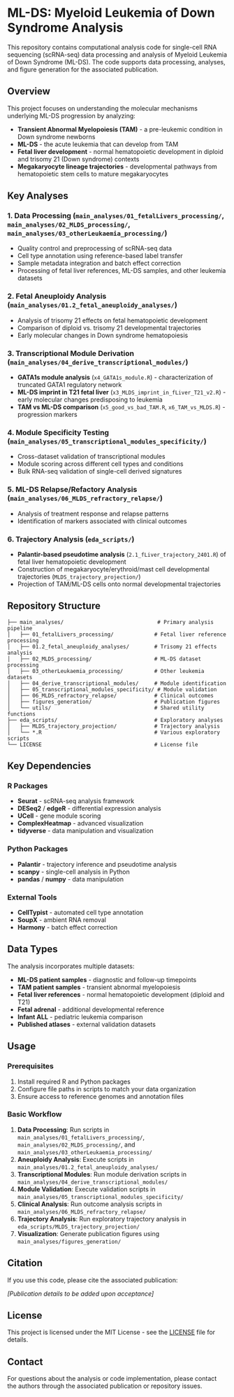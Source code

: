 # ML-DS: Myeloid Leukemia of Down Syndrome Analysis

This repository contains computational analysis code for single-cell RNA sequencing (scRNA-seq) data processing and analysis of Myeloid Leukemia of Down Syndrome (ML-DS). The code supports data processing, analyses, and figure generation for the associated publication.

## Overview

This project focuses on understanding the molecular mechanisms underlying ML-DS progression by analyzing:
- **Transient Abnormal Myelopoiesis (TAM)** - a pre-leukemic condition in Down syndrome newborns
- **ML-DS** - the acute leukemia that can develop from TAM
- **Fetal liver development** - normal hematopoietic development in diploid and trisomy 21 (Down syndrome) contexts
- **Megakaryocyte lineage trajectories** - developmental pathways from hematopoietic stem cells to mature megakaryocytes

## Key Analyses

### 1. Data Processing (`main_analyses/01_fetalLivers_processing/`, `main_analyses/02_MLDS_processing/`, `main_analyses/03_otherLeukaemia_processing/`)
- Quality control and preprocessing of scRNA-seq data
- Cell type annotation using reference-based label transfer
- Sample metadata integration and batch effect correction
- Processing of fetal liver references, ML-DS samples, and other leukemia datasets

### 2. Fetal Aneuploidy Analysis (`main_analyses/01.2_fetal_aneuploidy_analyses/`)
- Analysis of trisomy 21 effects on fetal hematopoietic development
- Comparison of diploid vs. trisomy 21 developmental trajectories
- Early molecular changes in Down syndrome hematopoiesis

### 3. Transcriptional Module Derivation (`main_analyses/04_derive_transcriptional_modules/`)
- **GATA1s module analysis** (`x4_GATA1s_module.R`) - characterization of truncated GATA1 regulatory network
- **ML-DS imprint in T21 fetal liver** (`x3_MLDS_imprint_in_fLiver_T21_v2.R`) - early molecular changes predisposing to leukemia
- **TAM vs ML-DS comparison** (`x5_good_vs_bad_TAM.R`, `x6_TAM_vs_MLDS.R`) - progression markers

### 4. Module Specificity Testing (`main_analyses/05_transcriptional_modules_specificity/`)
- Cross-dataset validation of transcriptional modules
- Module scoring across different cell types and conditions
- Bulk RNA-seq validation of single-cell derived signatures

### 5. ML-DS Relapse/Refactory Analysis (`main_analyses/06_MLDS_refractory_relapse/`)
- Analysis of treatment response and relapse patterns
- Identification of markers associated with clinical outcomes

### 6. Trajectory Analysis (`eda_scripts/`)
- **Palantir-based pseudotime analysis** (`2.1_fLiver_trajectory_2401.R`) of fetal liver hematopoietic development
- Construction of megakaryocyte/erythroid/mast cell developmental trajectories (`MLDS_trajectory_projection/`)
- Projection of TAM/ML-DS cells onto normal developmental trajectories

## Repository Structure

```
├── main_analyses/                              # Primary analysis pipeline
│   ├── 01_fetalLivers_processing/             # Fetal liver reference processing
│   ├── 01.2_fetal_aneuploidy_analyses/        # Trisomy 21 effects analysis
│   ├── 02_MLDS_processing/                    # ML-DS dataset processing
│   ├── 03_otherLeukaemia_processing/          # Other leukemia datasets
│   ├── 04_derive_transcriptional_modules/     # Module identification
│   ├── 05_transcriptional_modules_specificity/ # Module validation
│   ├── 06_MLDS_refractory_relapse/            # Clinical outcomes
│   ├── figures_generation/                    # Publication figures
│   └── utils/                                 # Shared utility functions
├── eda_scripts/                               # Exploratory analyses
│   ├── MLDS_trajectory_projection/            # Trajectory analysis
│   └── *.R                                    # Various exploratory scripts
└── LICENSE                                    # License file
```

## Key Dependencies

### R Packages
- **Seurat** - scRNA-seq analysis framework
- **DESeq2** / **edgeR** - differential expression analysis
- **UCell** - gene module scoring
- **ComplexHeatmap** - advanced visualization
- **tidyverse** - data manipulation and visualization

### Python Packages
- **Palantir** - trajectory inference and pseudotime analysis
- **scanpy** - single-cell analysis in Python
- **pandas** / **numpy** - data manipulation

### External Tools
- **CellTypist** - automated cell type annotation
- **SoupX** - ambient RNA removal
- **Harmony** - batch effect correction

## Data Types

The analysis incorporates multiple datasets:
- **ML-DS patient samples** - diagnostic and follow-up timepoints
- **TAM patient samples** - transient abnormal myelopoiesis
- **Fetal liver references** - normal hematopoietic development (diploid and T21)
- **Fetal adrenal** - additional developmental reference
- **Infant ALL** - pediatric leukemia comparison
- **Published atlases** - external validation datasets

## Usage

### Prerequisites
1. Install required R and Python packages
2. Configure file paths in scripts to match your data organization
3. Ensure access to reference genomes and annotation files

### Basic Workflow
1. **Data Processing**: Run scripts in `main_analyses/01_fetalLivers_processing/`, `main_analyses/02_MLDS_processing/`, and `main_analyses/03_otherLeukaemia_processing/`
2. **Aneuploidy Analysis**: Execute scripts in `main_analyses/01.2_fetal_aneuploidy_analyses/`
3. **Transcriptional Modules**: Run module derivation scripts in `main_analyses/04_derive_transcriptional_modules/`
4. **Module Validation**: Execute validation scripts in `main_analyses/05_transcriptional_modules_specificity/`
5. **Clinical Analysis**: Run outcome analysis scripts in `main_analyses/06_MLDS_refractory_relapse/`
6. **Trajectory Analysis**: Run exploratory trajectory analysis in `eda_scripts/MLDS_trajectory_projection/`
7. **Visualization**: Generate publication figures using `main_analyses/figures_generation/`

## Citation

If you use this code, please cite the associated publication:

*[Publication details to be added upon acceptance]*

## License

This project is licensed under the MIT License - see the [LICENSE](LICENSE) file for details.

## Contact

For questions about the analysis or code implementation, please contact the authors through the associated publication or repository issues.

